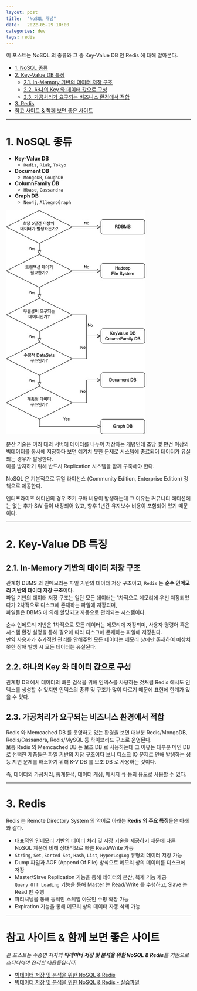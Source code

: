 ```yaml
---
layout: post
title:  "NoSQL 개념"
date:   2022-05-29 10:00
categories: dev
tags: redis
---
```


이 포스트는 NoSQL 의 종류와 그 중 Key-Value DB 인 Redis 에 대해 알아본다.

<!-- TOC -->
* [1. NoSQL 종류](#1-nosql-종류)
* [2. Key-Value DB 특징](#2-key-value-db-특징)
  * [2.1. In-Memory 기반의 데이터 저장 구조](#21-in-memory-기반의-데이터-저장-구조)
  * [2.2. 하나의 Key 와 데이터 값으로 구성](#22-하나의-key-와-데이터-값으로-구성)
  * [2.3. 가공처리가 요구되는 비즈니스 환경에서 적합](#23-가공처리가-요구되는-비즈니스-환경에서-적합)
* [3. Redis](#3-redis)
* [참고 사이트 & 함께 보면 좋은 사이트](#참고-사이트--함께-보면-좋은-사이트)
<!-- TOC -->

---

# 1. NoSQL 종류

- **Key-Value DB**
  - `Redis`, `Riak`, `Tokyo`
- **Document DB** 
  - `MongoDB`, `CoughDB`
- **ColumnFamily DB**
  - `Hbase`, `Cassandra`
- **Graph DB** 
  - `Neo4j`, `AllegroGraph`


![NoSQL 가이드라인](/assets/img/dev/2022/0529/guideline.jpg)


분산 기술은 여러 대의 서버에 데이터를 나누어 저장하는 개념인데 초당 몇 만건 이상의 빅데이터를 동시에 저장하다 보면 예기치 못한 문제로 시스템에 종료되어 데이터가
유실되는 경우가 발생한다.  
이를 방지하기 위해 반드시 Replication 시스템을 함께 구축해야 한다.

NoSQL 은 기본적으로 듀얼 라이선스 (Community Edition, Enterprise Edition) 정책으로 제공한다.

엔터프라이즈 에디션의 경우 초기 구매 비용이 발생하는데 그 이유는 커뮤니티 에디션에는 없는 추가 SW 들이 내장되어 있고, 향후 1년간 유지보수 비용이 포함되어 있기 때문이다.

---

# 2. Key-Value DB 특징

## 2.1. In-Memory 기반의 데이터 저장 구조

관계형 DBMS 의 인메모리는 파일 기반의 데이터 저장 구조이고, `Redis` 는 **순수 인메모리 기반의 데이터 저장 구조**이다.  
파일 기반의 데이터 저장 구조는 일단 모든 데이터는 1차적으로 메모리에 우선 저장되었다가 2차적으로 디스크에 존재하는 파일에 저장되며,  
파일들은 DBMS 에 의해 할당되고 자동으로 관리되는 시스템이다.  

순수 인메모리 기반은 1차적으로 모든 데이터는 메모리에 저장되며, 사용자 명령어 혹은 시스템 환경 설정을 통해 필요에 따라 디스크에 존재하는 파일에 저장된다.  
만약 사용자가 추가적인 관리를 안해주면 모든 데이터는 메모리 상에만 존재하여 예상치 못한 장애 발생 시 모든 데이터는 유실된다.

## 2.2. 하나의 Key 와 데이터 값으로 구성

관계형 DB 에서 데이터의 빠른 검색을 위해 인덱스를 사용하는 것처럼 Redis 에서도 인덱스를 생성할 수 있지만 인덱스의 종류 및 구조가 많이 다르기 때문에 표현에 
한계가 있을 수 있다.

## 2.3. 가공처리가 요구되는 비즈니스 환경에서 적합

Redis 와 Memcached DB 를 운영하고 있는 환경을 보면 대부분 Redis/MongoDB, Redis/Cassandra, Redis/MySQL 등 하이브리드 구조로 운영된다.  
보통 Redis 와 Memcached DB 는 보조 DB 로 사용하는데 그 이유는 대부분 메인 DB 로 선택한 제품들은 파일 기반의 저장 구조이다 보니 디스크 IO 문제로 인해 
발생하는 성능 지연 문제를 해소하기 위해 K-V DB 를 보조 DB 로 사용하는 것이다.

즉, 데이터의 가공처리, 통계분석, 데이터 캐싱, 메시지 큐 등의 용도로 사용할 수 있다.

---

# 3. Redis

Redis 는 Remote Directory System 의 약어로 아래는 **Redis 의 주요 특징**들은 아래와 같다.

- 대표적인 인메모리 기반의 데이터 처리 및 저장 기술을 제공하기 때문에 다른 NoSQL 제품에 비해 상대적으로 빠른 Read/Write 가능
- `String`, `Set`, `Sorted Set`, `Hash`, `List`, `HyperLogLog` 유형의 데이터 저장 가능
- Dump 파일과 AOF (Append Of File) 방식으로 메모리 상의 데이터를 디스크에 저장
- Master/Slave Replication 기능을 통해 데이터의 분산, 복제 기능 제공  
  `Query Off Loading` 기능을 통해 Master 는 Read/Write 를 수행하고, Slave 는 Read 만 수행
- 파티셔닝을 통해 동적인 스케일 아웃인 수평 확장 가능
- Expiration 기능을 통해 메모리 상의 데이터 자동 삭제 가능


---

# 참고 사이트 & 함께 보면 좋은 사이트

*본 포스트는 주종면 저자의 **빅데이터 저장 및 분석을 위한 NoSQL & Redis**를 기반으로 스터디하며 정리한 내용들입니다.*

* [빅데이터 저장 및 분석을 위한 NoSQL & Redis](http://www.yes24.com/Product/Goods/71131862)
* [빅데이터 저장 및 분석을 위한 NoSQL & Redis - 실습파일](http://www.pitmongo.co.kr/bbs/board.php?bo_table=h_file&wr_id=35)